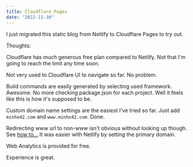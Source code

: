 ```yaml
---
title: Cloudflare Pages
date: "2022-11-30"
---
```


I just migrated this static blog from Netlify to Cloudflare Pages to try out.

Thoughts:

Cloudflare has much generous free plan compared to Netlify.
Not that I'm going to reach the limit any time soon.

Not very used to Cloudflare UI to navigate so far. No problem.

Build commands are easily generated by selecting used framework. Awesome. No more checking package.json for each project. Well it feels like this is how it's supposed to be.

Custom domain name settings are the easiest I've tried so far.
Just add `minho42.com` and `www.minho42.com`. Done.

Redirecting www url to non-www isn't obvious without looking up though.
See [how to...](/posts/cloudflare-redirect-with-page-rules)
It was easier with Netlify by setting the primary domain.

Web Analytics is provided for free.

Experience is great.
